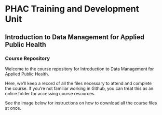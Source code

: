 # PHAC Training and Development Unit

## Introduction to Data Management for Applied Public Health

### Course Repository

Welcome to the course repository for Introduction to Data Management for Applied Public Health. 

Here, we'll keep a record of all the files necessary to attend and complete the course. 
If you're not familiar working in Github, you can treat this as an online folder for accessing course resources. 

See the image below for instructions on how to download all the course files at once.
